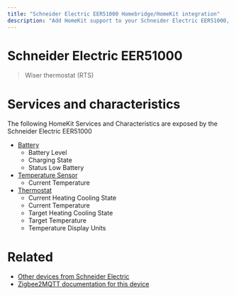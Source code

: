 ```yaml
---
title: "Schneider Electric EER51000 Homebridge/HomeKit integration"
description: "Add HomeKit support to your Schneider Electric EER51000, using Homebridge, Zigbee2MQTT and homebridge-z2m."
---
```

<!---
This file has been GENERATED using src/docgen/docgen.ts
DO NOT EDIT THIS FILE MANUALLY!
-->
# Schneider Electric EER51000
> Wiser thermostat (RTS)


# Services and characteristics
The following HomeKit Services and Characteristics are exposed by
the Schneider Electric EER51000

* [Battery](../../battery.md)
  * Battery Level
  * Charging State
  * Status Low Battery
* [Temperature Sensor](../../sensors.md)
  * Current Temperature
* [Thermostat](../../climate.md)
  * Current Heating Cooling State
  * Current Temperature
  * Target Heating Cooling State
  * Target Temperature
  * Temperature Display Units


# Related
* [Other devices from Schneider Electric](../index.md#schneider_electric)
* [Zigbee2MQTT documentation for this device](https://www.zigbee2mqtt.io/devices/EER51000.html)
